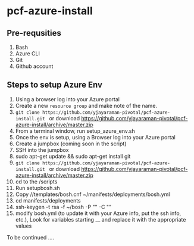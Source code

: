# pcf-azure-install

## Pre-requsities 
1. Bash 
2. Azure CLI
2. Git
3. Github account


## Steps to setup Azure Env
1. Using a browser log into your Azure portal
2. Create a new `resource group` and make note of the name. 
3. `git clone https://github.com/yjayaraman-pivotal/pcf-azure-install.git ` or download https://github.com/yjayaraman-pivotal/pcf-azure-install/archive/master.zip
3. From a terminal window, run setup_azure_env.sh
4. Once the env is setup, using a Browser log into your Azure portal
5. Create a jumpbox (coming soon in the script)
6. SSH into the jumpbox
7. sudo apt-get update && sudo apt-get install git
8. `git clone https://github.com/yjayaraman-pivotal/pcf-azure-install.git ` or download https://github.com/yjayaraman-pivotal/pcf-azure-install/archive/master.zip
9. cd to the <checkout directory>/scripts
10. Run setupbosh.sh
11. Copy <checkout directory>//templates/bosh.cnf ~/manifests/deployments/bosh.yml
12. cd manifests/deployments
13. ssh-keygen -t rsa -f ~/bosh -P "" -C ""
13. modify bosh.yml (to update it with your Azure info, put the ssh info, etc.), Look for variables starting __ and replace it with the appropriate values


To be continued ....



